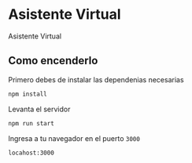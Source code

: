 # Asistente Virtual
Asistente Virtual 


## Como encenderlo

Primero debes de instalar las dependenias necesarias

```bash
npm install
```

Levanta el servidor

```bash
npm run start
```

Ingresa a tu navegador en el puerto ```3000```

```
locahost:3000
```
